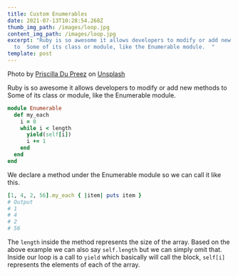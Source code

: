 ```yaml
---
title: Custom Enumerables
date: 2021-07-13T10:28:54.268Z
thumb_img_path: /images/loop.jpg
content_img_path: /images/loop.jpg
excerpt: "Ruby is so awesome it allows developers to modify or add new methods
  to  Some of its class or module, like the Enumerable module.  "
template: post
---
```

Photo by [Priscilla Du Preez](https://unsplash.com/@priscilladupreez?utm_source=unsplash&utm_medium=referral&utm_content=creditCopyText) on [Unsplash](https://unsplash.com/s/photos/loop?utm_source=unsplash&utm_medium=referral&utm_content=creditCopyText)

Ruby is so awesome it allows developers to modify or add new methods to 
Some of its class or module, like the Enumerable module.  

```ruby
module Enumerable
  def my_each
    i = 0
    while i < length
      yield(self[i])
      i += 1
    end
  end
end
```

We declare a method under the Enumerable module so we can call it like this.

```ruby
[1, 4, 2, 56].my_each { |item| puts item }
# Output
# 1
# 4
# 2 
# 56
```

The `length` inside the method represents the size of the array. Based on the above example we can also say `self.length`  but we can simply omit that. Inside our loop is a call to `yield` which basically will call the block, `self[i]` represents the elements of each of the array.